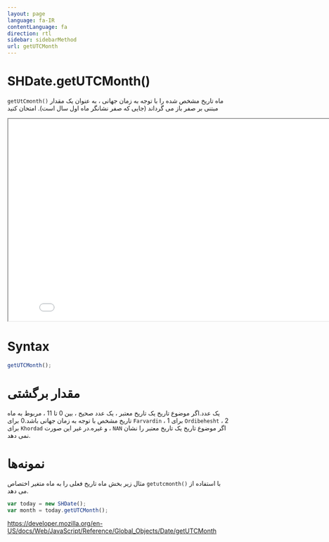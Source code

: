```yaml
---
layout: page
language: fa-IR
contentLanguage: fa
direction: rtl
sidebar: sidebarMethod
url: getUTCMonth
---
```


# SHDate.getUTCMonth()

<code dir = "ltr">getUtCmonth()</code> ماه تاریخ مشخص شده را با توجه به زمان جهانی ، به عنوان یک مقدار مبتنی بر صفر باز می گرداند (جایی که صفر نشانگر ماه اول سال است).
امتحان کنید

<iframe style="width: 830px; height: 460px;" src="/SHDateTime-js/examples/live.html?function=getUTCMonth" title="MDN Web Docs Interactive Example" loading="lazy"></iframe>
<br/>

# Syntax

```js
getUTCMonth();
```

# مقدار برگشتی

یک عدد.اگر موضوع تاریخ یک تاریخ معتبر ، یک عدد صحیح ، بین 0 تا 11 ، مربوط به ماه تاریخ مشخص با توجه به زمان جهانی باشد.0 برای `Farvardin` ، 1 برای `Ordibehesht` ، 2 برای `Khordad` و غیره.در غیر این صورت ، `NAN` اگر موضوع تاریخ یک تاریخ معتبر را نشان نمی دهد.

# نمونه‌ها

با استفاده از <code dir = "ltr">getutcmonth()</code>
مثال زیر بخش ماه تاریخ فعلی را به ماه متغیر اختصاص می دهد.

```js
var today = new SHDate();
var month = today.getUTCMonth();
```

https://developer.mozilla.org/en-US/docs/Web/JavaScript/Reference/Global_Objects/Date/getUTCMonth
